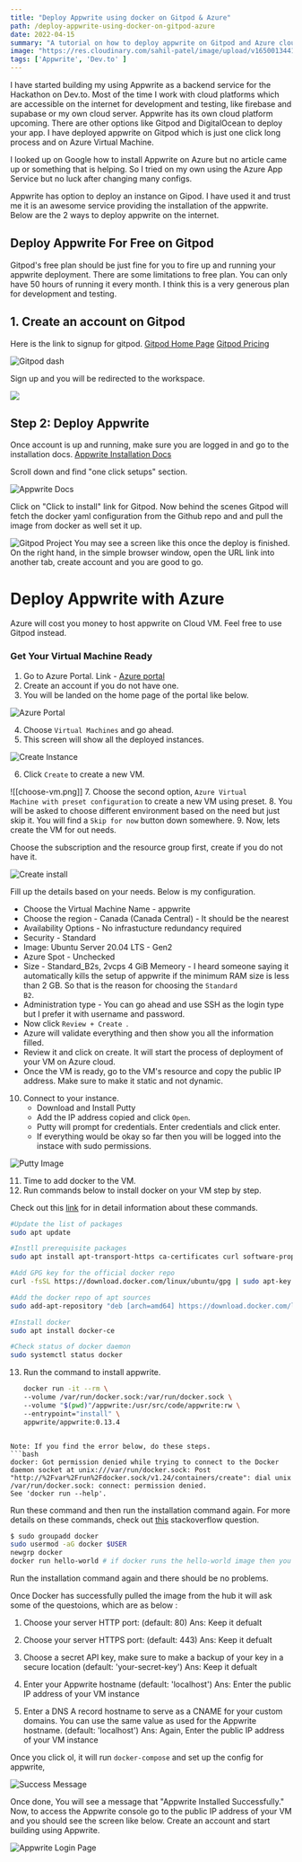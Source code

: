 ```yaml
---
title: "Deploy Appwrite using docker on Gitpod & Azure"
path: /deploy-appwrite-using-docker-on-gitpod-azure
date: 2022-04-15
summary: "A tutorial on how to deploy appwrite on Gitpod and Azure cloud. Learn to deploy appwrite on cloud. "
image: "https://res.cloudinary.com/sahil-patel/image/upload/v1650013441/finocrunch/appwritehack/appwrite-login_cjcjy4.png"
tags: ['Appwrite', 'Dev.to' ]
---
```


I have started building my using Appwrite as a backend service for the Hackathon on Dev.to. Most of the time I work with cloud platforms which are accessible on the internet for development and testing, like firebase and supabase or my own cloud server. Appwrite has its own cloud platform upcoming. There are other options like Gitpod and DigitalOcean to deploy your app. I have deployed appwrite on Gitpod which is just one click long process and on Azure Virtual Machine.

I looked up on Google how to install Appwrite on Azure but no article came up or something that is helping. So I tried on my own using the Azure App Service but no luck after changing many configs. 

Appwrite has option to deploy an instance on Gipod. I have used it and trust me it is an awesome service providing the installation of the appwrite. Below are the 2 ways to deploy appwrite on the internet.

## Deploy Appwrite For Free on Gitpod
Gitpod's free plan should be just fine for you to fire up and running your appwrite deployment. There are some limitations to free plan. You can only have 50 hours of running it every month. I think this is a very generous plan for development and testing.

## 1. Create an account on Gitpod
Here is the link to signup for gitpod. [Gitpod Home Page](https://gitpod.io/) [Gitpod Pricing](https://www.gitpod.io/pricing)

![Gitpod dash](./gitpod-dash.png)

Sign up and you will be redirected to the workspace.

![](./workspace-gitpod.png)



## Step 2: Deploy Appwrite
Once account is up and running, make sure you are logged in and go to the installation docs. [Appwrite Installation Docs](https://appwrite.io/docs/installation)

Scroll down and find "one click setups" section.

![Appwrite Docs](./appwrite-docs.png)

Click on "Click to install" link for Gitpod. Now behind the scenes Gitpod will fetch the docker yaml configuration from the Github repo and and pull the image from docker as well set it up.


![Gitpod Project](./gitpod-project.png)
You may see a screen like this once the deploy is finished. On the right hand, in the simple browser window, open the URL link into another tab, create account and you are good to go.


# Deploy Appwrite with Azure
Azure will cost you money to host appwrite on Cloud VM. Feel free to use Gitpod instead.

### Get Your Virtual Machine Ready
1. Go to Azure Portal. Link - [Azure portal](https://portal.azure.com/)
2. Create an account if you do not have one.
3. You will be landed on the home page of the portal like below.

![Azure Portal](./azure-portal.png)

4. Choose <code>Virtual Machines</code> and go ahead.
5. This screen will show all the deployed instances.

 ![Create Instance](./create-instance.png)

6. Click <code>Create</code> to create a new VM.

![[choose-vm.png]]
7. Choose the second option, <code>Azure Virtual Machine with preset configuration</code> to create a new VM using preset.
8. You will be asked to choose different environment based on the need but just skip it. You will find a <code>Skip for now</code> button down somewhere.
9. Now, lets create the VM for out needs.

Choose the subscription and the resource group first, create if you do not have it.

![Create install](./create-install.png)

Fill up the details based on your needs. Below is my configuration.

* Choose the Virtual Machine Name - appwrite
* Choose the region - Canada (Canada Central) - It should be the nearest
* Availability Options - No infrastucture redundancy required
* Security - Standard
* Image: Ubuntu Server 20.04 LTS - Gen2
* Azure Spot - Unchecked
* Size - Standard_B2s, 2vcps 4 GiB Memeory - I heard someone saying it automatically kills the setup of appwrite if the minimum RAM size is less than 2 GB. So that is the reason for choosing the <code>Standard B2</code>.
* Administration type - You can go ahead and use SSH as the login type but I prefer it with username and password.
* Now click <code>Review  + Create </code>.
* Azure will validate everything and then show you all the information filled. 
* Review it and click on create. It will start the process of deployment of your VM on Azure cloud. 
* Once the VM is ready, go to the VM's resource and copy the public IP address. Make sure to make it static and not dynamic. 

10. Connect to your instance. 
	* Download and Install Putty
	* Add the IP address copied and click <code>Open</code>.
	* Putty will prompt for credentials. Enter credentials and click enter.
	* If everything would be okay so far then you will be logged into the instace with sudo permissions.
	

![Putty Image](./puttydeploy.png)


11. Time to add docker to the VM.
12.  Run commands below to install docker on your VM step by step.

Check out this [link](https://www.digitalocean.com/community/tutorials/how-to-install-and-use-docker-on-ubuntu-20-04) for in detail information about these commands.

```bash
#Update the list of packages
sudo apt update

#Instll prerequisite packages
sudo apt install apt-transport-https ca-certificates curl software-properties-common

#Add GPG key for the official docker repo
curl -fsSL https://download.docker.com/linux/ubuntu/gpg | sudo apt-key add -

#Add the docker repo of apt sources
sudo add-apt-repository "deb [arch=amd64] https://download.docker.com/linux/ubuntu focal stable"

#Install docker
sudo apt install docker-ce

#Check status of docker daemon
sudo systemctl status docker	
```

13. Run the command to install appwrite.

	```bash
	docker run -it --rm \
    --volume /var/run/docker.sock:/var/run/docker.sock \
    --volume "$(pwd)"/appwrite:/usr/src/code/appwrite:rw \
    --entrypoint="install" \
    appwrite/appwrite:0.13.4
```

Note: If you find the error below, do these steps.
```bash
docker: Got permission denied while trying to connect to the Docker daemon socket at unix:///var/run/docker.sock: Post "http://%2Fvar%2Frun%2Fdocker.sock/v1.24/containers/create": dial unix /var/run/docker.sock: connect: permission denied.
See 'docker run --help'.
```

Run these command and then run the installation command again. For more details on these commands, check out [this](https://stackoverflow.com/questions/48957195/how-to-fix-docker-got-permission-denied-issue) stackoverflow question.

```bash
$ sudo groupadd docker
sudo usermod -aG docker $USER
newgrp docker
docker run hello-world # if docker runs the hello-world image then you are good to go.
```

Run the installation command again and there should be no problems.

Once Docker has successfully pulled the  image from the hub it will ask some of the questoions, which are as below :

1. Choose your server HTTP port: (default: 80)
Ans: Keep it defualt 

2. Choose your server HTTPS port: (default: 443)
Ans: Keep it defualt 

3. Choose a secret API key, make sure to make a backup of your key in a secure location (default: 'your-secret-key')
Ans: Keep it defualt

4. Enter your Appwrite hostname (default: 'localhost')
Ans: Enter the public IP address of your VM instance

5. Enter a DNS A record hostname to serve as a CNAME for your custom domains.
You can use the same value as used for the Appwrite hostname. (default: 'localhost')
Ans:  Again, Enter the public IP address of your VM instance

Once you click ol, it will run <code>docker-compose</code> and set up the config for appwrite,

![Success Message](./deployed.png)

Once done, You will see a message that "Appwrite Installed Successfully."
Now, to access the Appwrite console go to the public IP address of your VM and you should see the screen like below. Create an account and start building using Appwrite.

![Appwrite Login Page](./appwrite-login.png)


